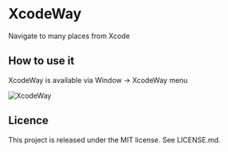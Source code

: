 XcodeWay
==
Navigate to many places from Xcode

How to use it
--
XcodeWay is available via Window -> XcodeWay menu

![XcodeWay](http://i59.tinypic.com/bfmey9.png)


Licence
--
This project is released under the MIT license. See LICENSE.md.